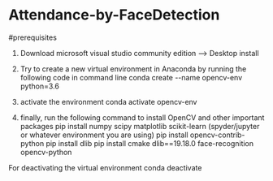 # Attendance-by-FaceDetection

#prerequisites
1.  Download microsoft visual studio community edition --> Desktop install

2.  Try to create a new virtual environment in Anaconda by running the following code in command line
conda create --name opencv-env python=3.6

3.  activate the environment
conda activate opencv-env

4.  finally, run the following command to install OpenCV and other important packages
pip install numpy scipy matplotlib scikit-learn (spyder/jupyter or whatever environment you are using)
pip install opencv-contrib-python
pip install dlib
pip install cmake dlib==19.18.0 face-recognition opencv-python

For deactivating the virtual environment
conda deactivate 
